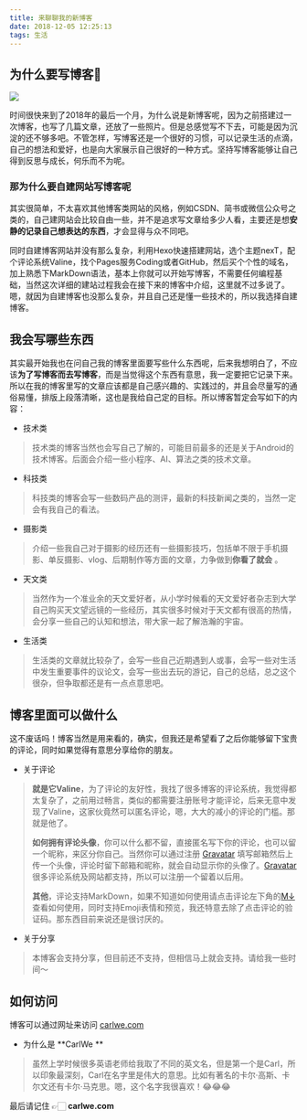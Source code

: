 ```yaml
---
title: 来聊聊我的新博客
date: 2018-12-05 12:25:13
tags: 生活
---
```

## 为什么要写博客🤔

![](https://img.carlwe.com/whyblog.png)

时间很快来到了2018年的最后一个月，为什么说是新博客呢，因为之前搭建过一次博客，也写了几篇文章，还放了一些照片。<!--more-->但是总感觉写不下去，可能是因为沉淀的还不够多吧。不管怎样，写博客还是一个很好的习惯，可以记录生活的点滴，自己的想法和爱好，也是向大家展示自己很好的一种方式。坚持写博客能够让自己得到反思与成长，何乐而不为呢。

### 那为什么要自建网站写博客呢

其实很简单，不太喜欢其他博客类网站的风格，例如CSDN、简书或微信公众号之类的，自己建网站会比较自由一些，并不是追求写文章给多少人看，主要还是想**安静的记录自己想表达的东西**，才会显得与众不同吧。

同时自建博客网站并没有那么复杂，利用Hexo快速搭建网站，选个主题nexT，配个评论系统Valine，找个Pages服务Coding或者GitHub，然后买个个性的域名，加上熟悉下MarkDown语法，基本上你就可以开始写博客，不需要任何编程基础，当然这次详细的建站过程我会在接下来的博客中介绍，这里就不过多说了。嗯，就因为自建博客也没那么复杂，并且自己还是懂一些技术的，所以我选择自建博客。

## 我会写哪些东西

其实最开始我也在问自己我的博客里面要写些什么东西呢，后来我想明白了，不应该**为了写博客而去写博客**，而是当觉得这个东西有意思，我一定要把它记录下来。所以在我的博客里写的文章应该都是自己感兴趣的、实践过的，并且会尽量写的通俗易懂，排版上段落清晰，这也是我给自己定的目标。所以博客暂定会写如下的内容：

- 技术类

>技术类的博客当然也会写自己了解的，可能目前最多的还是关于Android的技术博客。后面会介绍一些小程序、AI、算法之类的技术文章。

- 科技类

>科技类的博客会写一些数码产品的测评，最新的科技新闻之类的，当然一定会有我自己的看法。

- 摄影类

> 介绍一些我自己对于摄影的经历还有一些摄影技巧，包括单不限于手机摄影、单反摄影、vlog、后期制作等方面的文章，力争做到**你看了就会** 。

- 天文类

> 当然作为一个准业余的天文爱好者，从小学时候看的天文爱好者杂志到大学自己购买天文望远镜的一些经历，其实很多时候对于天文都有很高的热情，会分享一些自己的认知和想法，带大家一起了解浩瀚的宇宙。

- 生活类

>生活类的文章就比较杂了，会写一些自己近期遇到人或事，会写一些对生活中发生重要事件的议论文，会写一些出去玩的游记，自己的总结，总之这个很杂，但争取都还是有一点点意思吧。

## 博客里面可以做什么

这不废话吗！博客当然是用来看的，确实，但我还是希望看了之后你能够留下宝贵的评论，同时如果觉得有意思分享给你的朋友。

* 关于评论

>**就是它Valine**，为了评论的友好性，我找了很多博客的评论系统，我觉得都太复杂了，之前用过畅言，类似的都需要注册账号才能评论，后来无意中发现了Valine，这家伙竟然可以匿名评论，嗯，大大的减小的评论的门槛。那就是他了。
>
>**如何拥有评论头像**，你可以什么都不留，直接匿名写下你的评论，也可以留一个昵称，来区分你自己。当然你可以通过注册 [Gravatar](https://en.gravatar.com/) 填写邮箱然后上传一个头像，评论时留下邮箱和昵称，就会自动显示你的头像了。[Gravatar](https://en.gravatar.com/) 很多评论系统及网站都支持，所以可以注册一个留着以后用。
>
>**其他**，评论支持MarkDown，如果不知道如何使用请点击评论左下角的[M↓](https://segmentfault.com/markdown) 查看如何使用，同时支持Emoji表情和预览，我还特意去除了点击评论的验证码。那东西目前来说还是很讨厌的。

* 关于分享

> 本博客会支持分享，但目前还不支持，但相信马上就会支持。请给我一些时间～

## 如何访问

博客可以通过网址来访问 [carlwe.com](https://www.carlwe.com) 

- 为什么是 **CarlWe **

> 虽然上学时候很多英语老师给我取了不同的英文名，但是第一个是Carl，所以印象最深刻，Carl在名字里是伟大的意思。比如有著名的卡尔·高斯、卡尔文还有卡尔·马克思。嗯，这个名字我很喜欢！😂😂😂

最后请记住 👉🏻 **carlwe.com**



